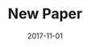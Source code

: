 ---
title: New Paper
date: 2017-11-01
blurb: >
	My research comparing how native and non-native German speakers use linguistic structure to compute subject-verb agreement was accepted to 
	*Applied Psycholinguistics* [[link]](https://osf.io/bj2yq/)
---